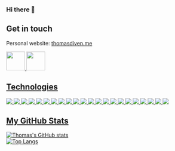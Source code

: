### Hi there 👋

<!--
**thomasdirven/thomasdirven** is a ✨ _special_ ✨ repository because its `README.md` (this file) appears on your GitHub profile.

Here are some ideas to get you started:

- 🔭 I’m currently working on ...
- 🌱 I’m currently learning ...
- 👯 I’m looking to collaborate on ...
- 🤔 I’m looking for help with ...
- 💬 Ask me about ...
- 📫 How to reach me: ...
- 😄 Pronouns: ...
- ⚡ Fun fact: ...
-->

## Get in touch

Personal website: <a href = "https://thomasdirven.me/">thomasdiven.me</a>

<a href = "mailto:thomas.dirven@student.hogent.be">
  <img src="https://logodownload.org/wp-content/uploads/2018/03/gmail-logo-16.png" width="auto" height="50px"> 

<a target="_blank" href="https://www.linkedin.com/in/thomasdirven/">
  <img src="https://nepa.com/wp-content/uploads/2017/09/linkedin-logo.png" width="auto" height="50px">
  
  
## Technologies
![](https://img.shields.io/badge/Code-HTML-informational?style=flat&logo=<LOGO_NAME>&logoColor=white&color=E34F26)
![](https://img.shields.io/badge/Code-CSS-informational?style=flat&logo=<LOGO_NAME>&logoColor=white&color=1572B6)
![](https://img.shields.io/badge/Preprocesor-SCSS-informational?style=flat&logo=<LOGO_NAME>&logoColor=white&color=C96195)
![](https://img.shields.io/badge/Framework-Bootstrap-informational?style=flat&logo=<LOGO_NAME>&logoColor=white&color=7952B3)
![](https://img.shields.io/badge/Code-JavaScript-informational?style=flat&logo=<LOGO_NAME>&logoColor=white&color=F7DF1E)
![](https://img.shields.io/badge/Framework-VueJs-informational?style=flat&logo=<LOGO_NAME>&logoColor=white&color=3FB27F)
![](https://img.shields.io/badge/Library-VUEX-informational?style=flat&logo=<LOGO_NAME>&logoColor=white&color=33475B)
![](https://img.shields.io/badge/Framework-Angular-informational?style=flat&logo=<LOGO_NAME>&logoColor=white&color=BD002E)
![](https://img.shields.io/badge/Code-NodeJs-informational?style=flat&logo=<LOGO_NAME>&logoColor=white&color=539e43)
![](https://img.shields.io/badge/Library-JQuery-informational?style=flat&logo=<LOGO_NAME>&logoColor=white&color=0864A7)
![](https://img.shields.io/badge/API-Postman-informational?style=flat&logo=<LOGO_NAME>&logoColor=white&color=ff6c37)
![](https://img.shields.io/badge/Editor-VSCode-informational?style=flat&logo=<LOGO_NAME>&logoColor=white&color=2981b9)
![](https://img.shields.io/badge/Code-CSharp-informational?style=flat&logo=<LOGO_NAME>&logoColor=white&color=68217a)
![](https://img.shields.io/badge/Code-C++-informational?style=flat&logo=<LOGO_NAME>&logoColor=white&color=00589c)
![](https://img.shields.io/badge/Framework-Ionic-informational?style=flat&logo=<LOGO_NAME>&logoColor=white&color=367CF7)
![](https://img.shields.io/badge/Library-ReactJs-informational?style=flat&logo=<LOGO_NAME>&logoColor=white&color=50BBD7)
![](https://img.shields.io/badge/CMS-WordPress-informational?style=flat&logo=<LOGO_NAME>&logoColor=white&color=207196)
![](https://img.shields.io/badge/VersionControl-Git-informational?style=flat&logo=<LOGO_NAME>&logoColor=white&color=E84E31)
![](https://img.shields.io/badge/Database-NoSQL-informational?style=flat&logo=<LOGO_NAME>&logoColor=white&color=F7C52B)
![](https://img.shields.io/badge/Code-PHP-informational?style=flat&logo=<LOGO_NAME>&logoColor=white&color=787cb4)
![](https://img.shields.io/badge/Design-Photoshop-informational?style=flat&logo=<LOGO_NAME>&logoColor=white&color=001D34)
![](https://img.shields.io/badge/Design-Lightroom-informational?style=flat&logo=<LOGO_NAME>&logoColor=white&color=0A232F)
  
## My GitHub Stats
![Thomas's GitHub stats](https://github-readme-stats.vercel.app/api?username=thomasdirven&show_icons=true&theme=dark)
<br>
[![Top Langs](https://github-readme-stats.vercel.app/api/top-langs/?username=thomasdirven&layout=compact)](https://github.com/anuraghazra/github-readme-stats)
<br>
